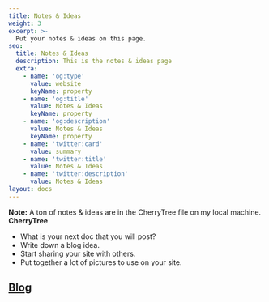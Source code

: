 ```yaml
---
title: Notes & Ideas
weight: 3
excerpt: >-
  Put your notes & ideas on this page.
seo:
  title: Notes & Ideas
  description: This is the notes & ideas page
  extra:
    - name: 'og:type'
      value: website
      keyName: property
    - name: 'og:title'
      value: Notes & Ideas
      keyName: property
    - name: 'og:description'
      value: Notes & Ideas
      keyName: property
    - name: 'twitter:card'
      value: summary
    - name: 'twitter:title'
      value: Notes & Ideas
    - name: 'twitter:description'
      value: Notes & Ideas
layout: docs
---
```


<div class="note">
  <strong>Note:</strong>
  A ton of notes & ideas are in the CherryTree file on my local machine. <strong>CherryTree</strong>
</div>

* What is your next doc that you will post?
* Write down a blog idea.
* Start sharing your site with others.
* Put together a lot of pictures to use on your site.

## [Blog](/blog)
